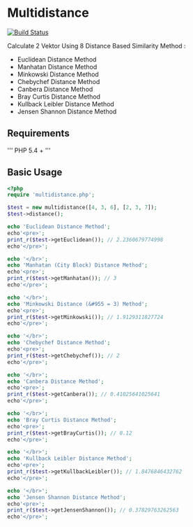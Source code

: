 # Multidistance

[![Build Status](https://travis-ci.org/MiqdadM/multidistance.svg?branch=master)](https://travis-ci.org/MiqdadM/multidistance)


Calculate 2 Vektor Using 8 Distance Based Similarity Method : 
- Euclidean Distance Method
- Manhatan Distance Method 
- Minkowski Distance Method
- Chebychef Distance Method 
- Canbera Distance Method 
- Bray Curtis Distance Method 
- Kullback Leibler Distance Method 
- Jensen Shannon Distance Method

## Requirements

'''
PHP 5.4 +
'''

## Basic Usage

```php
<?php
require 'multidistance.php';

$test = new multidistance([4, 3, 6], [2, 3, 7]);
$test->distance();

echo 'Euclidean Distance Method';
echo'<pre>';
print_r($test->getEuclidean()); // 2.2360679774998
echo'</pre>';

echo '</br>';
echo 'Manhatan (City Block) Distance Method';
echo'<pre>';
print_r($test->getManhatan()); // 3
echo'</pre>';

echo '</br>';
echo 'Minkowski Distance (&#955 = 3) Method';
echo'<pre>';
print_r($test->getMinkowski()); // 1.9129311827724
echo'</pre>';

echo '</br>';
echo 'Chebychef Distance Method';
echo'<pre>';
print_r($test->getChebychef()); // 2
echo'</pre>';

echo '</br>';
echo 'Canbera Distance Method';
echo'<pre>';
print_r($test->getCanbera()); // 0.41025641025641
echo'</pre>';

echo '</br>';
echo 'Bray Curtis Distance Method';
echo'<pre>';
print_r($test->getBrayCurtis()); // 0.12
echo'</pre>';

echo '</br>';
echo 'Kullback Leibler Distance Method';
echo'<pre>';
print_r($test->getKullbackLeibler()); // 1.8476846432762
echo'</pre>';

echo '</br>';
echo 'Jensen Shannon Distance Method';
echo'<pre>';
print_r($test->getJensenShannon()); // 0.37829763262563
echo'</pre>';

```
